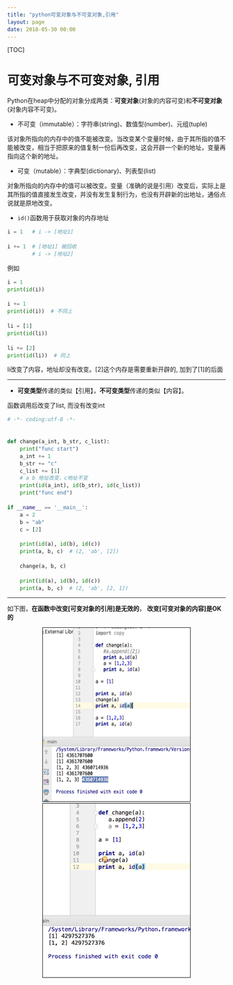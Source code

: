 ```yaml
---
title: "python可变对象与不可变对象,引用"
layout: page
date: 2018-05-30 00:00
---
```


[TOC]

# 可变对象与不可变对象, 引用

Python在heap中分配的对象分成两类：**可变对象**(对象的内容可变)和**不可变对象**(对象内容不可变)。

* 不可变（immutable）：字符串(string)、数值型(number)、元组(tuple)

该对象所指向的内存中的值不能被改变。当改变某个变量时候，由于其所指的值不能被改变，相当于把原来的值复制一份后再改变，这会开辟一个新的地址，变量再指向这个新的地址。

* 可变（mutable）：字典型(dictionary)、列表型(list)

对象所指向的内存中的值可以被改变。变量（准确的说是引用）改变后，实际上是其所指的值直接发生改变，并没有发生复制行为，也没有开辟新的出地址，通俗点说就是原地改变。

* `id()`函数用于获取对象的内存地址

```python
i = 1   # i -> [地址1]

i += 1  # [地址1] 被回收
        # i -> [地址2]
```

例如

```python
i = 1
print(id(i))

i += 1
print(id(i))  # 不同上

li = [1]
print(id(li))

li += [2]
print(id(li))  # 同上
```

li改变了内容，地址却没有改变。[2]这个内存是需要重新开辟的, 加到了[1]的后面

---

* **可变类型**传递的类似【引用】，**不可变类型**传递的类似【内容】。

函数调用后改变了list, 而没有改变int

```python
# -*- coding:utf-8 -*-


def change(a_int, b_str, c_list):
    print("func start")
    a_int += 1
    b_str += "c"
    c_list += [1]
    # a b 地址改变，c地址不变
    print(id(a_int), id(b_str), id(c_list))
    print("func end")

if __name__ == '__main__':
    a = 2
    b = "ab"
    c = [2]

    print(id(a), id(b), id(c))
    print(a, b, c)  # (2, 'ab', [2])

    change(a, b, c)

    print(id(a), id(b), id(c))
    print(a, b, c)  # (2, 'ab', [2, 1])

```

---

如下图，**在函数中改变[可变对象的引用]是无效的**， **改变[可变对象的内容]是OK的**

<div align="center">
<img  style="border:1px solid #000;"  src="../../content/python/imgs/py_01.png"
height="400" width="340" >
<img style="border:1px solid #000;"   src="../../content/python/imgs/py_02.png" height="400" width="340" >
</div>

